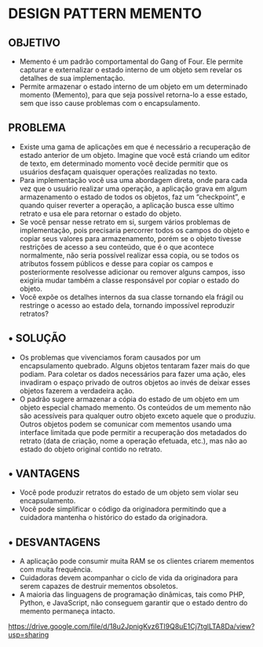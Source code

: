 <h1>DESIGN PATTERN MEMENTO</h1>

<h2>OBJETIVO</h2>
<ul> 
    <li>Memento é um padrão comportamental do Gang of Four. Ele permite capturar e externalizar o estado interno de um objeto sem revelar os detalhes de sua implementação.</li>
    <li>Permite armazenar o estado interno de um objeto em um determinado momento (Memento), para que seja possível retorna-lo a esse estado, sem que isso cause problemas com o encapsulamento.</li>
 </ul>

<h2>PROBLEMA</h2>
<ul> 
  <li>Existe uma gama de aplicações em que é necessário a recuperação de estado anterior de um objeto. Imagine que você está criando um editor de texto, em determinado momento você decide permitir que os usuários desfaçam quaisquer operações realizadas no texto.</li>
  <li>Para implementação você usa uma abordagem direta, onde para cada vez 	que o usuário realizar uma operação, a aplicação grava em algum armazenamento o estado de todos os objetos, faz um “checkpoint”, e quando quiser reverter a operação, a aplicação busca esse ultimo retrato e usa ele para retornar o estado do objeto.</li>
  <li>Se você pensar nesse retrato em si, surgem vários problemas de implementação, pois precisaria percorrer todos os campos do objeto e copiar seus valores para armazenamento, porém se o objeto tivesse restrições de acesso a seu conteúdo, que é o que acontece normalmente, não seria possível realizar essa copia, ou se todos os atributos fossem públicos e desse para copiar os campos e posteriormente resolvesse adicionar ou remover alguns campos, isso exigiria mudar também a classe responsável por copiar o estado do objeto. </li>
  <li>Você expõe os detalhes internos da sua classe tornando ela frágil ou restringe o acesso ao estado dela, tornando impossível reproduzir retratos?</li>
</ul>

<h2>• SOLUÇÃO</h2>
<ul> 
  <li>Os problemas que vivenciamos foram causados por um encapsulamento quebrado. Alguns objetos tentaram fazer mais do que podiam. Para coletar os dados necessários para fazer uma ação, eles invadiram o espaço privado de outros objetos ao invés de deixar esses objetos fazerem a verdadeira ação.</li>
  <li>O padrão sugere armazenar a cópia do estado de um objeto em um objeto especial chamado memento. Os conteúdos de um memento não são acessíveis para qualquer outro objeto exceto aquele que o produziu. Outros objetos podem se comunicar com mementos usando uma interface limitada que pode permitir a recuperação dos metadados do retrato (data de criação, nome a operação efetuada, etc.), mas não ao estado do objeto original contido no retrato.</li>
</ul>

<h2>• VANTAGENS</h2>
<ul> 
  <li>Você pode produzir retratos do estado de um objeto sem violar seu encapsulamento.</li>
  <li>Você pode simplificar o código da originadora permitindo que a cuidadora mantenha o histórico do estado da originadora.</li>
</ul>

<h2>• DESVANTAGENS</h2>
<ul> 
  <li>A aplicação pode consumir muita RAM se os clientes criarem mementos com muita frequência.</li>
  <li>Cuidadoras devem acompanhar o ciclo de vida da originadora para serem capazes de destruir mementos obsoletos.</li>
  <li>A maioria das linguagens de programação dinâmicas, tais como PHP, Python, e JavaScript, não conseguem garantir que o estado dentro do memento permaneça intacto.</li>
</ul>

<a>https://drive.google.com/file/d/18u2JpnigKvz6Tl9Q8uE1Cj7tglLTA8Da/view?usp=sharing</a>
